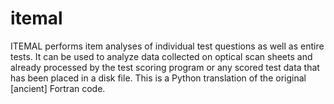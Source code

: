 # itemal
ITEMAL performs item analyses of individual test questions as well as entire tests. It can be used to analyze data collected on optical scan sheets and already processed by the test scoring program or any scored test data that has been placed in a disk file.  This is a Python translation of the original [ancient] Fortran code.
